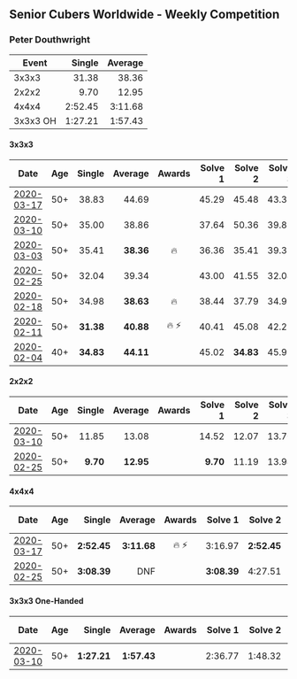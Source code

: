 ## Senior Cubers Worldwide - Weekly Competition
### Peter Douthwright

| Event | Single | Average |
| -- | --: | --: |
| 3x3x3 | 31.38 | 38.36 |
| 2x2x2 | 9.70 | 12.95 |
| 4x4x4 | 2:52.45 | 3:11.68 |
| 3x3x3 OH | 1:27.21 | 1:57.43 |

#### 3x3x3

| Date | Age | Single | Average | Awards | Solve 1 | Solve 2 | Solve 3 | Solve 4 | Solve 5 | Video |
| :--: | :--: | --: | --: | :--: | --: | --: | --: | --: | --: | :-- |
| [2020-03-17](../3x3x3/2020-03-17.md) | 50+ | 38.83 | 44.69 |  | 45.29 | 45.48 | 43.32 | 46.88 | 38.83 | [Link](https://www.facebook.com/events/280686576235146/permalink/284464672524003/) |
| [2020-03-10](../3x3x3/2020-03-10.md) | 50+ | 35.00 | 38.86 |  | 37.64 | 50.36 | 39.86 | 35.00 | 39.07 | [Link](https://www.facebook.com/events/164742401163863/permalink/167786264192810/) |
| [2020-03-03](../3x3x3/2020-03-03.md) | 50+ | 35.41 | **38.36** | 🔥 | 36.36 | 35.41 | 39.35 | 39.38 | 46.28 | [Link](https://www.facebook.com/events/241721610185997/permalink/245440153147476/) |
| [2020-02-25](../3x3x3/2020-02-25.md) | 50+ | 32.04 | 39.34 |  | 43.00 | 41.55 | 32.04 | 38.74 | 37.72 | [Link](https://www.facebook.com/events/196320811461109/permalink/197452828014574/) |
| [2020-02-18](../3x3x3/2020-02-18.md) | 50+ | 34.98 | **38.63** | 🔥 | 38.44 | 37.79 | 34.98 | 39.67 | 39.84 | [Link](https://www.facebook.com/events/2558750947697073/permalink/2563798140525687/) |
| [2020-02-11](../3x3x3/2020-02-11.md) | 50+ | **31.38** | **40.88** | 🔥 ⚡ | 40.41 | 45.08 | 42.27 | 39.95 | **31.38** | [Link](https://www.facebook.com/groups/1604105099735401/permalink/2143098975836008/) |
| [2020-02-04](../3x3x3/2020-02-04.md) | 40+ | **34.83** | **44.11** |  | 45.02 | **34.83** | 45.93 | 45.67 | 41.63 | [Link](https://www.facebook.com/peter.douthwright/videos/10156470062592396/) |


#### 2x2x2

| Date | Age | Single | Average | Awards | Solve 1 | Solve 2 | Solve 3 | Solve 4 | Solve 5 | Video |
| :--: | :--: | --: | --: | :--: | --: | --: | --: | --: | --: | :-- |
| [2020-03-10](../2x2x2/2020-03-10.md) | 50+ | 11.85 | 13.08 |  | 14.52 | 12.07 | 13.70 | 11.85 | 13.48 | [Link](https://www.facebook.com/events/654143022005686/permalink/658306988255956/) |
| [2020-02-25](../2x2x2/2020-02-25.md) | 50+ | **9.70** | **12.95** |  | **9.70** | 11.19 | 13.94 | 17.38 | 13.71 | [Link](https://www.facebook.com/events/2972213492840148/permalink/2976771159051048/) |


#### 4x4x4

| Date | Age | Single | Average | Awards | Solve 1 | Solve 2 | Solve 3 | Solve 4 | Solve 5 | Video |
| :--: | :--: | --: | --: | :--: | --: | --: | --: | --: | --: | :-- |
| [2020-03-17](../4x4x4/2020-03-17.md) | 50+ | **2:52.45** | **3:11.68** | 🔥 ⚡ | 3:16.97 | **2:52.45** | 3:25.62 | DNS | DNS | [Link](https://www.facebook.com/events/211732526904866/permalink/216272266450892/) |
| [2020-02-25](../4x4x4/2020-02-25.md) | 50+ | **3:08.39** | DNF |  | **3:08.39** | 4:27.51 | DNS | DNS | DNS | [Link](https://www.facebook.com/events/805797596592397/permalink/808006496371507/) |


#### 3x3x3 One-Handed

| Date | Age | Single | Average | Awards | Solve 1 | Solve 2 | Solve 3 | Solve 4 | Solve 5 | Video |
| :--: | :--: | --: | --: | :--: | --: | --: | --: | --: | --: | :-- |
| [2020-03-10](../oh/2020-03-10.md) | 50+ | **1:27.21** | **1:57.43** |  | 2:36.77 | 1:48.32 | **1:27.21** | DNS | DNS | [Link](https://www.facebook.com/events/684510792316675/permalink/688822721885482/) |


<!-- Global site tag (gtag.js) - Google Analytics -->
<script async src="https://www.googletagmanager.com/gtag/js?id=UA-86348435-3"></script>
<script>window.dataLayer = window.dataLayer || []; function gtag() {dataLayer.push(arguments);} gtag('js', new Date()); gtag('config', 'UA-86348435-3');</script>
